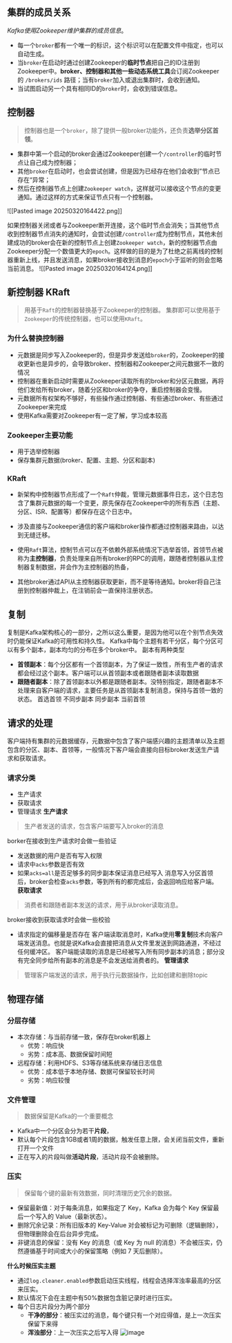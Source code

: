 ## 集群的成员关系
*Kafka使用Zookeeper维护集群的成员信息*。
- 每一个`broker`都有一个唯一的标识，这个标识可以在配置文件中指定，也可以自动生成。
- 当`broker`在启动时通过创建Zookeeper的**临时节点**把自己的ID注册到Zookeeper中。**broker、控制器和其他一些动态系统工具**会订阅Zookeeper的 `/brokers/ids` 路径；当有`broker`加入或退出集群时，会收到通知。
- 当试图启动另一个具有相同ID的`broker`时，会收到错误信息。

## 控制器
> 控制器也是一个`broker`，除了提供一般broker功能外，还负责**选举分区首领**。

- 集群中第一个启动的broker会通过Zookeeper创建一个`/controller`的临时节点让自己成为控制器；
- 其他`broker`在启动时，也会尝试创建，但是因为已经存在他们会收到”节点已存在“异常；
- 然后在控制器节点上创建`Zookeeper watch`，这样就可以接收这个节点的变更通知。通过这样的方式来保证节点只有一个控制器。

![[Pasted image 20250320164422.png]]

如果控制器关闭或者与Zookeeper断开连接，这个临时节点会消失；当其他节点收到控制器节点消失的通知时，会尝试创建`/controller`成为控制节点，其他未创建成功的broker会在新的控制节点上创建`Zookeeper watch`，新的控制器节点由Zookeeper分配一个数值更大的`epoch`。这样做的目的是为了杜绝之前离线的控制器重新上线，并且发送消息，如果broker接收到消息的`epoch`小于监听的则会忽略当前消息。
![[Pasted image 20250320164124.png]]
## 新控制器 KRaft

> 用基于`Raft`的控制器替换基于Zookeeper的控制器。
集群即可以使用基于`Zookeeper`的传统控制器，也可以使用`KRaft`。

### 为什么替换控制器
- 元数据是同步写入Zookeeper的，但是异步发送给`broker`的，Zookeeper的接收更新也是异步的，会导致broker、控制器和Zookeeper之间元数据不一致的情况
- 控制器在重新启动时需要从Zookeeper读取所有的broker和分区元数据，再将他们发给所有broker，随着分区和broker的争夺，重启控制器会变慢。
- 元数据所有权架构不够好，有些操作通过控制器、有些通过broker、有些通过Zookeeper来完成
- 使用Kafka需要对Zookeeper有一定了解，学习成本较高
### Zookeeper主要功能
- 用于选举控制器
- 保存集群元数据(broker、配置、主题、分区和副本)

### KRaft
- 新架构中控制器节点形成了一个`Raft`仲裁，管理元数据事件日志，这个日志包含了集群元数据的每一个变更，原先保存在Zookeeper中的所有东西（主题、分区、ISR、配置等）都保存在这个日志中。
- 涉及直接与Zookeeper通信的客户端和broker操作都通过控制器来路由，以达到无缝迁移。

- 使用`Raft`算法，控制节点可以在不依赖外部系统情况下选举首领，首领节点被称为**主控制器**，负责处理来自所有broker的RPC的调用，跟随者控制器从主控制器复制数据，并会作为主控制器的热备，
- 其他broker通过API从主控制器获取更新，而不是等待通知。broker将自己注册到控制器仲裁上，在注销前会一直保持注册状态。
## 复制
复制是Kafka架构核心的一部分，之所以这么重要，是因为他可以在个别节点失效时仍能保证Kafka的可用性和持久性。
Kafka中每个主题有若干分区，每个分区可以有多个副本，副本均匀的分布在多个broker中。
副本有两种类型
- **首领副本**：每个分区都有一个首领副本，为了保证一致性，所有生产者的请求都会经过这个副本。客户端可以从首领副本或者跟随者副本读取数据
- **跟随者副本**：除了首领副本以外都是跟随者副本。没特别指定，跟随者副本不处理来自客户端的请求，主要任务是从首领副本复制消息，保持与首领一致的状态。
首选首领
不同步副本
同步副本
当前首领

## 请求的处理
客户端持有集群的元数据缓存，元数据中包含了客户端感兴趣的主题清单以及主题包含的分区、副本、首领等，一般情况下客户端会直接向目标broker发送生产请求和获取请求。

### 请求分类
- 生产请求
- 获取请求
- 管理请求
**生产请求**
> 生产者发送的请求，包含客户端要写入broker的消息

borker在接收到生产请求时会做一些验证
- 发送数据的用户是否有写入权限
- 请求中`acks`参数是否有效
- 如果`acks=all`是否足够多的同步副本保证消息已经写入
消息写入分区首领后，broker会检查`acks`参数，等到所有的都完成后，会返回响应给客户端。
**获取请求**
> 消费者和跟随者副本发送的请求，用于从broker读取消息。

broker接收到获取请求时会做一些校验
- 请求指定的偏移量是否存在
客户端读取消息时，Kafka使用**零复制**技术向客户端发送消息。也就是说Kafka会直接把消息从文件里发送到网路通道，不经过任何缓冲区。
客户端能读取的消息是已经被写入所有同步副本的消息；部分没有完全同步给所有副本的消息是不会发送给消费者的。
**管理请求**
> 管理客户端发送的请求，用于执行元数据操作，比如创建和删除topic
## 物理存储
### 分层存储
- 本次存储：与当前存储一致，保存在broker机器上
	- 优势：响应快
	- 劣势：成本高、数据保留时间短
- 远程存储：利用HDFS、S3等存储系统来存储日志信息
	- 优势：成本低于本地存储、数据可保留较长时间
	- 劣势：响应较慢



### 文件管理
> 数据保留是Kafka的一个重要概念

- Kafka中一个分区会分为若干**片段**，
- 默认每个片段包含1GB或者1周的数据，触发任意上限，会关闭当前文件，重新打开一个文件
- 正在写入的片段叫做**活动片段**，活动片段不会被删除。
### 压实
> 保留每个键的最新有效数据，同时清理历史冗余的数据。

- 保留最新值：对于每条消息，如果指定了 Key，Kafka 会为每个 Key 保留最后一个写入的 Value（最新状态）。
- 删除冗余记录：所有旧版本的 Key-Value 对会被标记为可删除（逻辑删除），但物理删除会在后台异步完成。
- 非键消息的保留：没有 Key 的消息（或 Key 为 null 的消息）不会被压实，仍然遵循基于时间或大小的保留策略（例如 7 天后删除）。

**什么时候压实主题**
- 通过`log.cleaner.enabled`参数启动压实线程，线程会选择浑浊率最高的分区来压实。
- 默认情况下会在主题中有50%数据包含脏记录时进行压实。
- 每个日志片段分为两个部分
	- **干净的部分**：被压实过的消息，每个键只有一个对应得值，是上一次压实保留下来得
	- **浑浊部分**：上一次压实之后写入得
![image](https://img2024.cnblogs.com/blog/3325137/202503/3325137-20250320231310340-486679343.png)